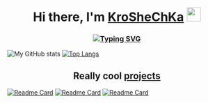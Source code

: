 <h1 align="center">Hi there, I'm <a href="https://github.com/KroSheChKa" target="_blank">KroSheChKa</a>
<img src="https://github.com/blackcater/blackcater/raw/main/images/Hi.gif" height="32"/></h1>
<h3 align="center"><a href="https://git.io/typing-svg"><img src="https://readme-typing-svg.demolab.com?font=Raleway&weight=300&size=27&duration=4200&pause=600&color=FFFFFF&center=true&vCenter=true&width=700&height=40&lines=A+self-taught+high+school+programmer.+.+." alt="Typing SVG" /></a></h3>

   ![My GitHub stats](https://github-readme-stats.vercel.app/api?username=KroSheChKa&hide=contribs,issues&count_private=true&show_icons=true&title_color=f8f8f8&text_color=cfcfcf&bg_color=0d1117&border_color=161b22&border_radius=20&icon_color=e2dc5d&ring_color=e2dc5d&card_width=503&number_format=long) 
[![Top Langs](https://github-readme-stats.vercel.app/api/top-langs/?username=KroSheChKa&layout=default&title_color=f8f8f8&text_color=cfcfcf&bg_color=0d1117&border_color=161b22&border_radius=20&icon_color=e2dc5d&ring_color=e2dc5d&card_width=503&langs_count=2&number_format=long)](https://github.com/anuraghazra/github-readme-stats)

<h2 align="center">Really cool <a href="https://github.com/KroSheChKa?tab=repositories" target="_blank">projects</a></h2>

[![Readme Card](https://github-readme-stats.vercel.app/api/pin/?username=KroSheChKa&repo=FootBot&layout=compact&title_color=f8f8f8&text_color=cfcfcf&bg_color=0d1117&border_color=161b22&border_radius=20&icon_color=e2dc5d&ring_color=e2dc5d&card_width=4000)](https://github.com/KroSheChKa/FootBot)
[![Readme Card](https://github-readme-stats.vercel.app/api/pin/?username=KroSheChKa&repo=BasketBot&layout=compact&title_color=f8f8f8&text_color=cfcfcf&bg_color=0d1117&border_color=161b22&border_radius=20&icon_color=e2dc5d&ring_color=e2dc5d&card_width=350)](https://github.com/KroSheChKa/BasketBot) 
[![Readme Card](https://github-readme-stats.vercel.app/api/pin/?username=KroSheChKa&repo=PandaBot&layout=compact&title_color=f8f8f8&text_color=cfcfcf&bg_color=0d1117&border_color=161b22&border_radius=20&icon_color=e2dc5d&ring_color=e2dc5d&card_width=350)](https://github.com/KroSheChKa/PandaBot) 

<!---
KroSheChKa/KroSheChKa is a ✨ special ✨ repository because its `README.md` (this file) appears on your GitHub profile.
You can click the Preview link to take a look at your changes.
--->
